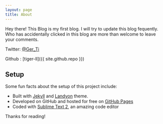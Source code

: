```yaml
---
layout: page
title: About
---
```


<p class="message">
  Hey there! This Blog is my first blog. I will try to update this blog fequently. Who has accidentally clicked in this blog are more than welcome to leave your comments. 
</p>

Twitter: [@Ger_Ti](https://twitter.com/Ger_Ti)

Github  : [tiger-ll]({{ site.github.repo }})

## Setup

Some fun facts about the setup of this project include:

* Built with [Jekyll](http://jekyllrb.com) and [Landyon](http://lanyon.getpoole.com) theme.
* Developed on GitHub and hosted for free on [GitHub Pages](https://pages.github.com)
* Coded with [Sublime Text 2](http://sublimetext.org), an amazing code editor

Thanks for reading!